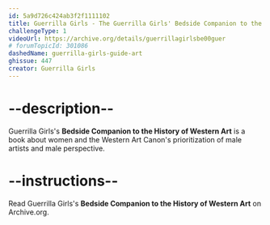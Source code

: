 ```yaml
---
id: 5a9d726c424ab3f2f1111102
title: Guerrilla Girls - The Guerrilla Girls' Bedside Companion to the History of Western Art
challengeType: 1
videoUrl: https://archive.org/details/guerrillagirlsbe00guer
# forumTopicId: 301086
dashedName: guerrilla-girls-guide-art
ghissue: 447
creator: Guerrilla Girls
---
```


# --description--

Guerrilla Girls's __Bedside Companion to the History of Western Art__ is a book about women and the Western Art Canon's prioritization of male artists and male perspective.

# --instructions--

Read Guerrilla Girls's __Bedside Companion to the History of Western Art__ on Archive.org. 